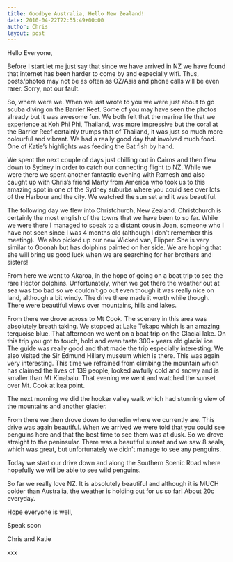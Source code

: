 ```yaml
---
title: Goodbye Australia, Hello New Zealand!
date: 2010-04-22T22:55:49+00:00
author: Chris
layout: post
---
```

Hello Everyone,

Before I start let me just say that since we have arrived in NZ we have found that internet has been harder to come by and especially wifi. Thus, posts/photos may not be as often as OZ/Asia and phone calls will be even rarer. Sorry, not our fault.

So, where were we. When we last wrote to you we were just about to go scuba diving on the Barrier Reef. Some of you may have seen the photos already but it was awesome fun. We both felt that the marine life that we experience at Koh Phi Phi, Thailand, was more impressive but the coral at the Barrier Reef certainly trumps that of Thailand, it was just so much more colourful and vibrant. We had a really good day that involved much food. One of Katie&#8217;s highlights was feeding the Bat fish by hand.

We spent the next couple of days just chilling out in Cairns and then flew down to Sydney in order to catch our connecting flight to NZ. While we were there we spent another fantastic evening with Ramesh and also caught up with Chris&#8217;s friend Marty from America who took us to this amazing spot in one of the Sydney suburbs where you could see over lots of the Harbour and the city. We watched the sun set and it was beautiful.

The following day we flew into Christchurch, New Zealand. Christchurch is certainly the most english of the towns that we have been to so far. While we were there I managed to speak to a distant cousin Joan, someone who I have not seen since I was 4 months old (although I don&#8217;t remember this meeting).  We also picked up our new Wicked van, Flipper. She is very similar to Goonah but has dolphins painted on her side. We are hoping that she will bring us good luck when we are searching for her brothers and sisters!

From here we went to Akaroa, in the hope of going on a boat trip to see the rare Hector dolphins. Unfortunately, when we got there the weather out at sea was too bad so we couldn&#8217;t go out even though it was really nice on land, although a bit windy. The drive there made it worth while though. There were beautiful views over mountains, hills and lakes.

From there we drove across to Mt Cook. The scenery in this area was absolutely breath taking. We stopped at Lake Tekapo which is an amazing terquoise blue. That afternoon we went on a boat trip on the Glacial lake. On this trip you got to touch, hold and even taste 300+ years old glacial ice. The guide was really good and that made the trip especially interesting. We also visited the Sir Edmund Hillary museum which is there. This was again very interesting. This time we refrained from climbing the mountain which has claimed the lives of 139 people, looked awfully cold and snowy and is smaller than Mt Kinabalu. That evening we went and watched the sunset over Mt. Cook at kea point.

The next morning we did the hooker valley walk which had stunning view of the mountains and another glacier.

From there we then drove down to dunedin where we currently are. This drive was again beautiful. When we arrived we were told that you could see penguins here and that the best time to see them was at dusk. So we drove straight to the peninsular. There was a beautiful sunset and we saw 8 seals, which was great, but unfortunately we didn&#8217;t manage to see any penguins.

Today we start our drive down and along the Southern Scenic Road where hopefully we will be able to see wild penguins.

So far we really love NZ. It is absolutely beautiful and although it is MUCH colder than Australia, the weather is holding out for us so far! About 20c everyday.

Hope everyone is well,

Speak soon

Chris and Katie

xxx